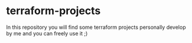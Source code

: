# terraform-projects
In this repository you will find some terraform projects personally develop by me and you can freely use it ;) 
